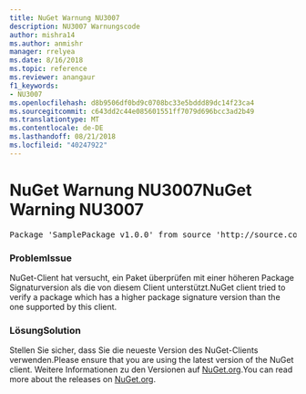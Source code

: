 ```yaml
---
title: NuGet Warnung NU3007
description: NU3007 Warnungscode
author: mishra14
ms.author: anmishr
manager: rrelyea
ms.date: 8/16/2018
ms.topic: reference
ms.reviewer: anangaur
f1_keywords:
- NU3007
ms.openlocfilehash: d8b9506df0bd9c0708bc33e5bddd89dc14f23ca4
ms.sourcegitcommit: c643dd2c44e085601551ff7079d696bcc3ad2b49
ms.translationtype: MT
ms.contentlocale: de-DE
ms.lasthandoff: 08/21/2018
ms.locfileid: "40247922"
---
```

# <a name="nuget-warning-nu3007"></a><span data-ttu-id="f601c-103">NuGet Warnung NU3007</span><span class="sxs-lookup"><span data-stu-id="f601c-103">NuGet Warning NU3007</span></span>

<pre>Package 'SamplePackage v1.0.0' from source 'http://source.com/index.json': The package signature format version is not supported. Updating your client may solve this problem.</pre>

### <a name="issue"></a><span data-ttu-id="f601c-104">Problem</span><span class="sxs-lookup"><span data-stu-id="f601c-104">Issue</span></span>

<span data-ttu-id="f601c-105">NuGet-Client hat versucht, ein Paket überprüfen mit einer höheren Package Signaturversion als die von diesem Client unterstützt.</span><span class="sxs-lookup"><span data-stu-id="f601c-105">NuGet client tried to verify a package which has a higher package signature version than the one supported by this client.</span></span>


### <a name="solution"></a><span data-ttu-id="f601c-106">Lösung</span><span class="sxs-lookup"><span data-stu-id="f601c-106">Solution</span></span>

<span data-ttu-id="f601c-107">Stellen Sie sicher, dass Sie die neueste Version des NuGet-Clients verwenden.</span><span class="sxs-lookup"><span data-stu-id="f601c-107">Please ensure that you are using the latest version of the NuGet client.</span></span> <span data-ttu-id="f601c-108">Weitere Informationen zu den Versionen auf [NuGet.org](https://www.nuget.org/downloads).</span><span class="sxs-lookup"><span data-stu-id="f601c-108">You can read more about the releases on [NuGet.org](https://www.nuget.org/downloads).</span></span>


